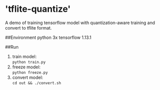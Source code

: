 # 'tflite-quantize'
A demo of training tensorflow model with  quantization-aware training and convert to tflite format.

##Environment
python 3x
tensorflow 1.13.1

##Run

1. train model:  
`python train.py`
2. freeze model:  
`python freeze.py`
3. convert model:  
`cd out && ./convert.sh`
